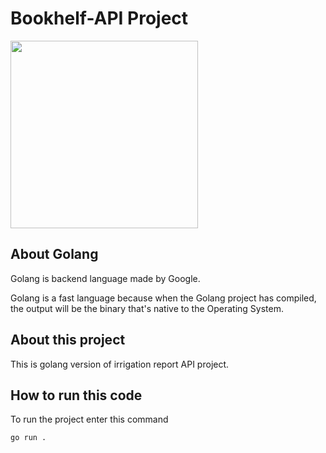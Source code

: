 # Bookhelf-API Project
<img src="https://go.dev/blog/go-brand/Go-Logo/PNG/Go-Logo_Blue.png" width="300px" />

## About Golang
Golang is backend language made by Google.

Golang is a fast language because when the Golang project has compiled, the output will be the binary that's native to the Operating System.

## About this project
This is golang version of irrigation report API project.

## How to run this code
To run the project enter this command
```
go run .